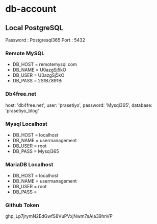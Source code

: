 # db-account

## Local PostgreSQL
Password : Postgresql365
Port : 5432

### Remote MySQL
- DB_HOST = remotemysql.com
- DB_NAME = U0azgSj5kO
- DB_USER = U0azgSj5kO
- DB_PASS = 2SfBZ891Bi

### Db4free.net
host: 'db4free.net',
user: 'prasetiyo',
password: 'Mysql365',
database: 'prasetiyo_blog'

### Mysql Localhost
- DB_HOST = localhost
- DB_NAME = usermanagement
- DB_USER = root
- DB_PASS = Mysql365

### MariaDB Localhost
- DB_HOST = localhost
- DB_NAME = usermanagement
- DB_USER = root
- DB_PASS = 

### Github Token
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

